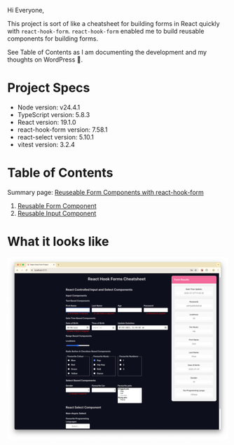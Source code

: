 Hi Everyone,

This project is sort of like a cheatsheet for building forms in React quickly with `react-hook-form`. `react-hook-form` enabled me to build reusable components for building forms.

See Table of Contents as I am documenting the development and my thoughts on WordPress 🙂.

# Project Specs
* Node version: v24.4.1
* TypeScript version: 5.8.3
* React version: 19.1.0
* react-hook-form version: 7.58.1
* react-select version: 5.10.1
* vitest version: 3.2.4


# Table of Contents

Summary page: [Reuseable Form Components with react-hook-form](https://zamkblog.wordpress.com/2025/04/29/react-hook-form-and-react-select/)

1.  [Reusable Form Component](https://zamkblog.wordpress.com/2025/06/29/react-hook-form-form-component/)
2.  [Reusable Input Component](https://zamkblog.wordpress.com/2025/06/29/reusable-inputcomponent-react-hook-form/)

# What it looks like
![ReactHookFormCheatSheet](./Documents/Images/React%20Hook%20Form%20Cheatsheet%20Screenshot.png)